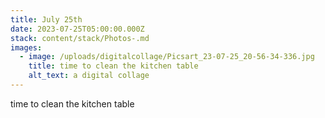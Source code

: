 ```yaml
---
title: July 25th
date: 2023-07-25T05:00:00.000Z
stack: content/stack/Photos-.md
images:
  - image: /uploads/digitalcollage/Picsart_23-07-25_20-56-34-336.jpg
    title: time to clean the kitchen table
    alt_text: a digital collage
---
```


time to clean the kitchen table
